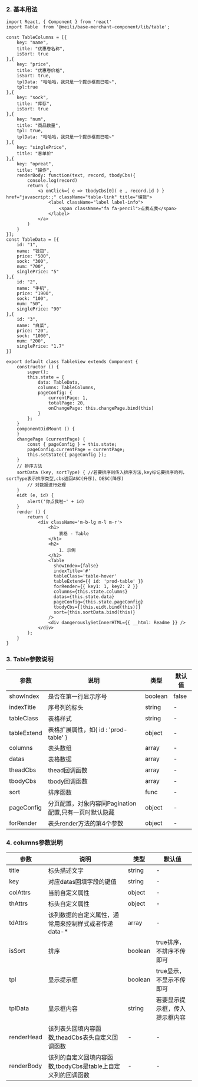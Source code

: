 ### 2. 基本用法

    import React, { Component } from 'react'
    import Table  from '@meili/base-merchant-component/lib/table';

	const TableColumns = [{
	    key: "name",
	    title: "优惠卷名称",
	    isSort: true
	},{
	    key: "price",
	    title: "优惠卷价格",
	    isSort: true,
	    tplData: "哈哈哈，我只是一个提示框而已啦~",
	    tpl:true
	},{
	    key: "sock",
	    title: "库存",
	    isSort: true
	},{
	    key: "num",
	    title: "商品数量",
	    tpl: true,
	    tplData: "哈哈哈，我只是一个提示框而已啦~"
	},{
	    key: "singlePrice",
	    title: "客单价"
	},{
	    key: "opreat",
	    title: "操作",
	    renderBody: function(text, record, tbodyCbs){
	        console.log(record)
	        return (
	            <a onClick={ e => tbodyCbs[0]( e , record.id ) } href="javascript:;" className="table-link" title="编辑">
	                <label className="label label-info">
	                    <span className="fa fa-pencil">点我点我</span>
	                </label>
	            </a>
	        )
	    }
	}];
	const TableData = [{
	    id: "1",
	    name: "钱包",
	    price: "500",
	    sock: "300",
	    num: "700",
	    singlePrice: "5"
	},{
	    id: "2",
	    name: "手机",
	    price: "1900",
	    sock: "100",
	    num: "50",
	    singlePrice: "90"
	},{
	    id: "3",
	    name: "白菜",
	    price: "20",
	    sock: "1000",
	    num: "200",
	    singlePrice: "1.7"
	}]

	export default class TableView extends Component {
	    constructor () {
	        super();
	        this.state = {
	            data: TableData,
	            columns: TableColumns,
	            pageConfig: {
	                currentPage: 1,
	                totalPage: 20,
	                onChangePage: this.changePage.bind(this)
	            }
	        };
	    }
	    componentDidMount () {
	    }
	    changePage (currentPage) {
	        const { pageConfig } = this.state;
	        pageConfig.currentPage = currentPage;
	        this.setState({ pageConfig });
	    }
	    // 排序方法
	    sortData (key, sortType) { //若要排序则传入排序方法,key标记要排序的列，sortType表示排序类型,cbs返回ASC(升序)、DESC(降序)
	        // 对数据进行处理
	    }
	    eidt (e, id) {
	        alert('你点我啦~' + id)
	    }
	    render () {
	        return (
	            <div className='m-b-lg m-l m-r'>
	                <h1>
	                    表格 - Table
	                </h1>
	                <h2>
	                    1. 示例
	                </h2>
	                <Table
	                  showIndex={false}
	                  indexTitle='#'
	                  tableClass='table-hover'
	                  tableExtend={{ id: 'prod-table' }}
	                  forRender={{ key1: 1, key2: 2 }}
	                  columns={this.state.columns}
	                  datas={this.state.data}
	                  pageConfig={this.state.pageConfig}
	                  tbodyCbs={[this.eidt.bind(this)]}
	                  sort={this.sortData.bind(this)}
	                />
	                <div dangerouslySetInnerHTML={{ __html: Readme }} />
	            </div>
	        );
	    }
	}



### 3. Table参数说明
| 参数        | 说明          | 类型         |默认值
| ------------ | ------------- | ------------ |------------ |
| showIndex        | 是否在第一行显示序号  |  boolean | false |
| indexTitle        | 序号列的标头  |  string |- |
| tableClass        | 	表格样式  |  string |- |
| tableExtend        | 表格扩展属性，如{ id : 'prod-table' }  |  object |- |
| columns        | 表头数组  |  array |- |
| datas        | 表格数据  |  array |- |
| theadCbs        | thead回调函数  |  array |- |
| tbodyCbs        | tbody回调函数  |  array |- |
| sort        |排序函数 |  func |- |
| pageConfig        | 分页配置，对象内容同Pagination配置,只有一页时默认隐藏  |  object |- |
| forRender        | 表头render方法的第4个参数  |  object |- |

### 4. columns参数说明
| 参数        | 说明          | 类型         |默认值
| ------------ | ------------- | ------------ |------------ |
| title        | 标头描述文字  |  string | - |
| key        | 对应datas回填字段的键值  |  string |- |
| colAttrs        | 	当前自定义属性  |  object |- |
| thAttrs        | 标头自定义属性  |  object |- |
| tdAttrs        | 该列数据的自定义属性，通常用来控制样式或者传递data-*  |  array |- |
| isSort        | 排序  | boolean  | true排序，不排序不传即可|
| tpl        | 显示提示框  | boolean  | true显示，不显示不传即可|
| tplData        | 显示框内容  | string  | 若要显示提示框，传入提示框内容|
| renderHead        | 该列表头回填内容函数,theadCbs表头自定义回调函数  |-  |- |
| renderBody        | 该列的自定义回填内容函数,tbodyCbs是table上自定义列的回调函数  |  -|-|



